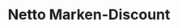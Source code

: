 ---
title: "Netto Marken-Discount"
url: /memmingen/netto-marken-discount-augsburger-strasse-2/
shop: Supermarkt
---